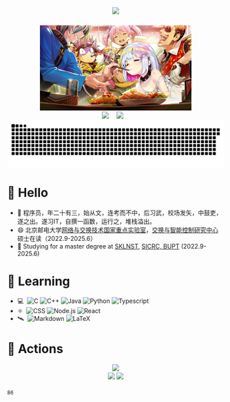 <!--打字效果-->
<h1 align="center">
  <img src="https://readme-typing-svg.herokuapp.com?color=A0FFF9&background=000000&center=true&vCenter=true&width=700&lines=%E6%B0%B4%E8%89%B2%E3%81%AESunday!+Sunday!;%E4%B8%96%E4%BF%97%E5%8F%AA%E4%BC%9A%E5%BD%B1%E5%93%8D%E6%88%91coding%E7%9A%84%E9%80%9F%E5%BA%A6%EF%BC%8C%E4%BD%86%E5%8D%97%E6%A2%A6%E8%8A%BD%E4%B8%8D%E4%BC%9A%EF%BC%8C%E5%A5%B9%E7%94%9A%E8%87%B3%E8%83%BD%E5%B8%A6%E6%88%91%E9%A3%9E">
</h1>
<!--图片-->
<div align="center"> <img src="img/dohna1.jpg" style="width:70%;height:70%"> </div>

<!-- 个人资料徽标 -->
<div align="center">
  <a href="https://xitie2000.github.io/"><img src="https://img.shields.io/badge/website-%E4%B8%AA%E4%BA%BA%E7%BD%91%E7%AB%99-blue"></a>&emsp;
  <a href="[https://xitie2000.github.io/](https://bgm.tv/user/500510)"><img src="https://img.shields.io/badge/website-bangumi-pink"></a>&emsp;
<!-- 访客数统计徽标 -->
  <!--img src="https://visitor-badge.glitch.me/badge?page_id=xitie2000" alt="访客统计" /-->
</div>
<div align="center"><img src="assets/github-contribution-grid-snake.svg" /></div>


#  🙋 Hello

- 💬 程序员，年二十有三，始从文，连考而不中，后习武，校场发矢，中鼓吏，逐之出。遂习IT，自撰一函数，运行之，堆栈溢出。
- 😄 北京邮电大学<a href="http://sklnst.bupt.edu.cn/" target="_blank">网络与交换技术国家重点实验室</a>，<a href="http://sicrc.cn/" target="_blank">交换与智能控制研究中心 </a>硕士在读（2022.9-2025.6）
- 🤔 Studying for a master degree at <a href="http://sklnst.bupt.edu.cn/" target="_blank">SKLNST</a>, <a href="http://sicrc.cn/" target="_blank">SICRC, BUPT</a> (2022.9-2025.6)

# 🌱 Learning
- 💻  &nbsp;![C](https://img.shields.io/badge/-C-00599C?style=flat&logo=C)
  ![C++](https://img.shields.io/badge/-C++-00599C?style=flat&logo=C%2B%2B)
  ![Java](https://img.shields.io/badge/-Python-00599C?style=flat&logo=java)
  ![Python](https://img.shields.io/badge/-Python-00599C?style=flat&logo=Python)
  ![Typescript](https://img.shields.io/badge/-Typescript-00599C?style=flat&logo=Typescript)
- ⚛️  &nbsp;![CSS](https://img.shields.io/badge/-CSS-00599C?style=flat&logo=CSS3)
  ![Node.js](https://img.shields.io/badge/-Node.js-00599C?style=flat&logo=node.js)
  ![React](https://img.shields.io/badge/-React-00599C?style=flat&logo=react)
- 🛰️  &nbsp;![Markdown](https://img.shields.io/badge/-Markdown-00599C?style=flat&logo=markdown)
  ![LaTeX](https://img.shields.io/badge/-LaTeX-00599C?style=flat&logo=latex)

# 🚀 Actions

<div align="center"> <img src="https://metrics.lecoq.io/xitie2000?template=classic&base.indepth=false&base.hireable=false&config.timezone=Asia%2FShanghai"> </div>
<div align="center"> <img height="137px" src="https://github-readme-stats.vercel.app/api?username=xitie2000&show_icons=true&include_all_commits=true&count_private=true" /> 
<img src="https://github-readme-stats.vercel.app/api/top-langs/?username=xitie2000&layout=compact&langs_count=8" /> </div>

<sub>86</sub>

<!--
**xitie2000/xitie2000** is a ✨ _special_ ✨ repository because its `README.md` (this file) appears on your GitHub profile.
### Hi there 👋
Here are some ideas to get you started:

- 🔭 I’m currently working on ...
- 🌱 I’m currently learning ...
- 👯 I’m looking to collaborate on ...
- 🤔 I’m looking for help with ...
- 💬 Ask me about ...
- 📫 How to reach me: ...
- 😄 Pronouns: ...
- ⚡ Fun fact: ...
-->
